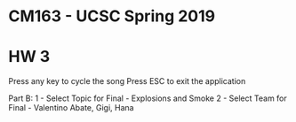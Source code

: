 # CM163 - UCSC Spring 2019
# HW 3

Press any key to cycle the song
Press ESC to exit the application

Part B:
1 - Select Topic for Final - Explosions and Smoke
2 - Select Team for Final - Valentino Abate, Gigi, Hana
